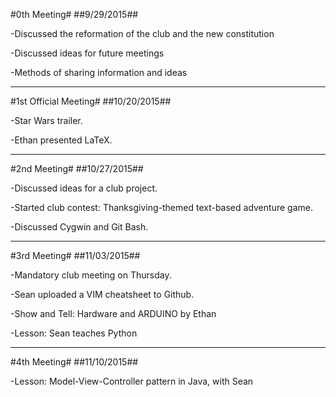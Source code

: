 #0th Meeting#
##9/29/2015##

-Discussed the reformation of the club and the new constitution

-Discussed ideas for future meetings

-Methods of sharing information and ideas

***


#1st Official Meeting#
##10/20/2015##

-Star Wars trailer.

-Ethan presented LaTeX.

***


#2nd Meeting#
##10/27/2015##

-Discussed ideas for a club project.

-Started club contest: Thanksgiving-themed text-based adventure game.

-Discussed Cygwin and Git Bash.

***


#3rd Meeting#
##11/03/2015##

-Mandatory club meeting on Thursday.

-Sean uploaded a VIM cheatsheet to Github.

-Show and Tell: Hardware and ARDUINO by Ethan

-Lesson: Sean teaches Python

***


#4th Meeting#
##11/10/2015##

-Lesson: Model-View-Controller pattern in Java, with Sean
